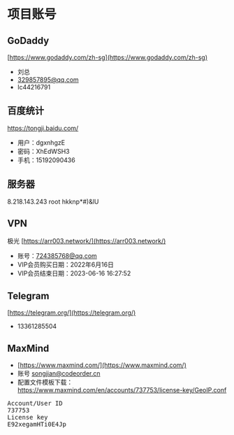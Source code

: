 # 项目账号

## GoDaddy

[https://www.godaddy.com/zh-sg](https://www.godaddy.com/zh-sg)

* 刘总
* 329857895@qq.com
* lc44216791

## 百度统计

https://tongji.baidu.com/

* 用户：dgxnhgzE
* 密码：XhEdWSH3
* 手机：15192090436

## 服务器
8.218.143.243
root
hkknp*#)&lU

## VPN

极光 [https://arr003.network/](https://arr003.network/)

* 账号：724385768@qq.com
* VIP会员购买日期：2022年6月16日
* VIP会员结束日期：2023-06-16 16:27:52

## Telegram

[https://telegram.org/](https://telegram.org/)

* 13361285504

## MaxMind

* [https://www.maxmind.com/](https://www.maxmind.com/)
* 账号 songjian@codeorder.cn
* 配置文件模板下载：https://www.maxmind.com/en/accounts/737753/license-key/GeoIP.conf
<pre>
Account/User ID
737753
License key
E92xegamHTi0E4Jp
</pre>